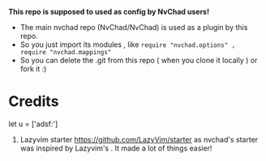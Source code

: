 **This repo is supposed to used as config by NvChad users!**

- The main nvchad repo (NvChad/NvChad) is used as a plugin by this repo.
- So you just import its modules , like `require "nvchad.options" , require "nvchad.mappings"`
- So you can delete the .git from this repo ( when you clone it locally ) or fork it :)

# Credits
let u = ['adsf:']
1) Lazyvim starter https://github.com/LazyVim/starter as nvchad's starter was inspired by Lazyvim's . It made a lot of things easier!
